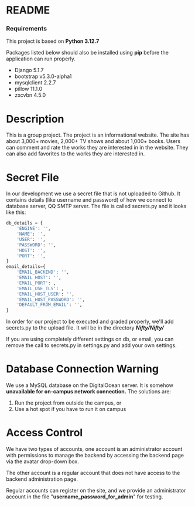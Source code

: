 # README

### Requirements

This project is based on **Python 3.12.7**

Packages listed below should also be installed using **pip** before the application can run properly.

- Django 5.1.7
- bootstrap v5.3.0-alpha1
- mysqlclient 2.2.7
- pillow 11.1.0
- zxcvbn 4.5.0

# Description
This is a group project. The project is an informational website. The site has about 3,000+ movies, 2,000+ TV shows and about 1,000+ books. 
Users can comment and rate the works they are interested in in the website. They can also add favorites to the works they are interested in.

# Secret File
In our development we use a secret file that is not uploaded to Github. It contains details (like username and password) of how we connect to database server, QQ SMTP server.
The file is called secrets.py and it looks like this:

```python
db_details = {
    'ENGINE': '',
    'NAME': '',
    'USER': '',
    'PASSWORD': '',
    'HOST': '',
    'PORT': '',
}
email_details={
    'EMAIL_BACKEND': '',
    'EMAIL_HOST': '',
    'EMAIL_PORT': ,
    'EMAIL_USE_TLS': ,
    'EMAIL_HOST_USER': '',
    'EMAIL_HOST_PASSWORD': '',
    'DEFAULT_FROM_EMAIL': '',
}
```

In order for our project to be executed and graded properly, we'll add secrets.py to the upload file. It will be in the directory ***Nifty/Nifty/***

If you are using completely different settings on db, or email, you can remove the call to secrets.py in settings.py and add your own settings.


# Database Connection Warning

We use a MySQL database on the DigitalOcean server. It is somehow **unavailable for on-campus network connection.** The solutions are:

1. Run the project from outside the campus, or
2. Use a hot spot if you have to run it on campus

# Access Control

We have two types of accounts, one account is an administrator account with permissions to manage the backend by accessing the backend page via the avatar drop-down box. 

The other account is a regular account that does not have access to the backend administration page.

Regular accounts can register on the site, and we provide an administrator account in the file "**username_password_for_admin**" for testing.
